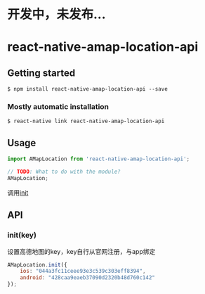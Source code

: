 # 开发中，未发布...

# react-native-amap-location-api

## Getting started

`$ npm install react-native-amap-location-api --save`

### Mostly automatic installation

`$ react-native link react-native-amap-location-api`


## Usage

```javascript
import AMapLocation from 'react-native-amap-location-api';

// TODO: What to do with the module?
AMapLocation;
```
调用<a href="#init">init</a>

## API

### <a name="init">init(key)</a>

设置高德地图的key，key自行从官网注册，与app绑定

```javascript
AMapLocation.init({
    ios: "044a3fc11ceee93e3c539c303eff8394",
    android: "428caa9eaeb37090d2320b48d760c142"
});
```

